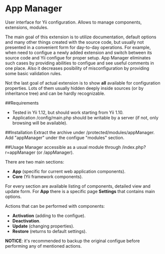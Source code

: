 App Manager
============

User interface for Yii configuration. Allows to manage components, extensions, modules.

The main goal of this extension is to utilize documentation, default options and many other things created 
with the source code, but usually not presented in a convenient form for day-to-day operations. For example,
when need to configue a newly added extension and switch between its source code and Yii configue for proper
setup. App Manager eliminates such cases by providing abilities to configue and see useful comments in one place.
Also it decreases posibility of misconfiguration by providing some basic validation rules. 

Not the last goal of actual extension is to show **all** available for configuration properties. Lots of them
usually hidden deeply inside sources (or by inheritance tree) and can be hardly recognizable.

##Requirements
- Tested in Yii 1.12, but should work starting from Yii 1.10.
- Application /config/main.php should be writable by a server (if not, only browsing will be available).

##Installation
Extract the archive under /protected/modules/appManager.
Add "appManager" under the configue "modules" section.

##Usage
Manager accessible as a usual module through /index.php?r=appManager (or /appManager).

There are two main sections:
- **App** (specific for current web application components).
- **Core** (Yii framework components).

For every section are available listing of components, detailed view and update form.
For **App** there is a specific page **Settings** that contains main options.  

Actions that can be performed with components:
- **Activation** (adding to the configue).
- **Deactivation**.
- **Update** (changing properties).
- **Restore** (returns to default settings).

**NOTICE**: it's recommended to backup the original configue before performing any of
mentioned actions.
